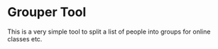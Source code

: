 # Grouper Tool

This is a very simple tool to split a list of people into groups for online classes etc.